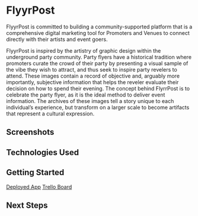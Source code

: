 # FlyyrPost

FlyyrPost is committed to building a community-supported platform that is a comprehensive digital marketing tool for Promoters and Venues to connect directly with their artists and event goers.

FlyyrPost is inspired by the artistry of graphic design within the underground party community. Party flyers have a historical tradition where promoters curate the crowd of their party by presenting a visual sample of the vibe they wish to attract, and thus seek to inspire party revelers to attend. These images contain a record of objective and, arguably more importantly, subjective information that helps the reveler evaluate their decision on how to spend their evening. The concept behind FlyrrPost is to celebrate the party flyer, as it is the ideal method to deliver event information. The archives of these images tell a story unique to each individual’s experience, but transform on a larger scale to become artifacts that represent a cultural expression.

## Screenshots

## Technologies Used

## Getting Started

[Deployed App](https://flyyrpost.herokuapp.com/)
[Trello Board](https://trello.com/b/qOvRrBDr/flyyrpost)

## Next Steps

